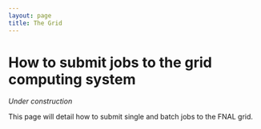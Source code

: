 ```yaml
---
layout: page
title: The Grid
---
```


# How to submit jobs to the grid computing system

*Under construction*

This page will detail how to submit single and batch jobs to the FNAL grid.
